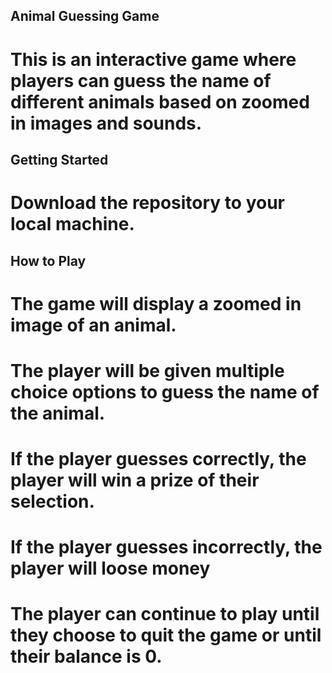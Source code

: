 ## Animal Guessing Game

# This is an interactive game where players can guess the name of different animals based on zoomed in images and sounds.

## Getting Started
# Download the repository to your local machine.

## How to Play

# The game will display a zoomed in image of an animal.

# The player will be given multiple choice options to guess the name of the animal.

# If the player guesses correctly, the player will win a prize of their selection. 

# If the player guesses incorrectly, the player will loose money 

# The player can continue to play until they choose to quit the game or until their balance is 0.
